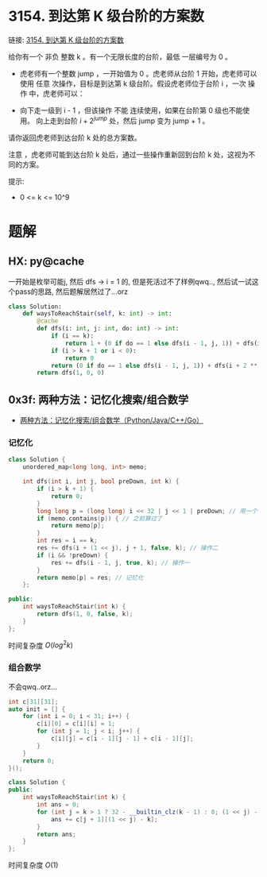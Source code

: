 # 3154. 到达第 K 级台阶的方案数
链接: [3154. 到达第 K 级台阶的方案数](https://leetcode.cn/problems/find-number-of-ways-to-reach-the-k-th-stair/)

给你有一个 非负 整数 k 。有一个无限长度的台阶，最低 一层编号为 0 。

- 虎老师有一个整数 jump ，一开始值为 0 。虎老师从台阶 1 开始，虎老师可以使用 任意 次操作，目标是到达第 k 级台阶。假设虎老师位于台阶 i ，一次 操作 中，虎老师可以：

- 向下走一级到 i - 1 ，但该操作 不能 连续使用，如果在台阶第 0 级也不能使用。
向上走到台阶 $i + 2^{jump}$ 处，然后 jump 变为 jump + 1 。

请你返回虎老师到达台阶 k 处的总方案数。

注意 ，虎老师可能到达台阶 k 处后，通过一些操作重新回到台阶 k 处，这视为不同的方案。

提示:
- 0 <= k <= 10^9

# 题解
## HX: py@cache

一开始是枚举可能j, 然后 dfs -> i = 1 的, 但是死活过不了样例qwq.., 然后试一试这个pass的思路, 然后题解居然过了...orz

```py
class Solution:
    def waysToReachStair(self, k: int) -> int:
        @cache
        def dfs(i: int, j: int, do: int) -> int:
            if (i == k):
                return 1 + (0 if do == 1 else dfs(i - 1, j, 1)) + dfs(i + 2 ** j, j + 1, 0)
            if (i > k + 1 or i < 0):
                return 0
            return (0 if do == 1 else dfs(i - 1, j, 1)) + dfs(i + 2 ** j, j + 1, 0)
        return dfs(1, 0, 0)
```

## 0x3f: 两种方法：记忆化搜索/组合数学
- [两种方法：记忆化搜索/组合数学（Python/Java/C++/Go）](https://leetcode.cn/problems/find-number-of-ways-to-reach-the-k-th-stair/solutions/2782792/liang-chong-fang-fa-ji-yi-hua-sou-suo-zu-j227)

### 记忆化
```C++
class Solution {
    unordered_map<long long, int> memo;

    int dfs(int i, int j, bool preDown, int k) {
        if (i > k + 1) {
            return 0;
        }
        long long p = (long long) i << 32 | j << 1 | preDown; // 用一个 long long 表示状态
        if (memo.contains(p)) { // 之前算过了
            return memo[p];
        }
        int res = i == k;
        res += dfs(i + (1 << j), j + 1, false, k); // 操作二
        if (i && !preDown) {
            res += dfs(i - 1, j, true, k); // 操作一
        }
        return memo[p] = res; // 记忆化
    };

public:
    int waysToReachStair(int k) {
        return dfs(1, 0, false, k);
    }
};
```
时间复杂度 $O(log^2k)$

### 组合数学

不会qwq..orz...

```C++
int c[31][31];
auto init = [] {
    for (int i = 0; i < 31; i++) {
        c[i][0] = c[i][i] = 1;
        for (int j = 1; j < i; j++) {
            c[i][j] = c[i - 1][j - 1] + c[i - 1][j];
        }
    }
    return 0;
}();

class Solution {
public:
    int waysToReachStair(int k) {
        int ans = 0;
        for (int j = k > 1 ? 32 - __builtin_clz(k - 1) : 0; (1 << j) - k <= j + 1; j++) {
            ans += c[j + 1][(1 << j) - k];
        }
        return ans;
    }
};
```

时间复杂度 $O(1)$